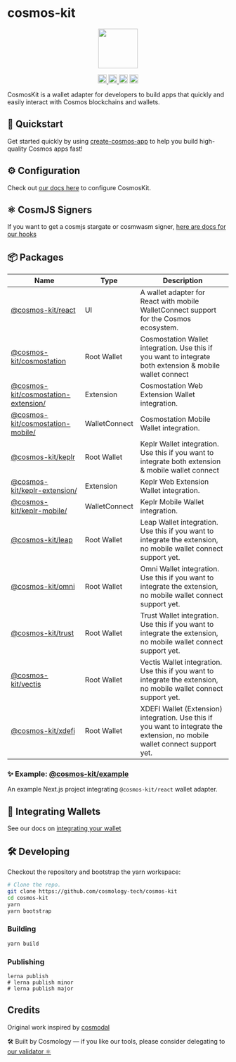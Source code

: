 # cosmos-kit

<p align="center" width="100%">
    <img height="90" src="https://user-images.githubusercontent.com/545047/190171432-5526db8f-9952-45ce-a745-bea4302f912b.svg" />
</p>

<p align="center" width="100%">
  <a href="https://github.com/cosmology-tech/cosmos-kit/actions/workflows/run-tests.yml">
    <img height="20" src="https://github.com/cosmology-tech/cosmos-kit/actions/workflows/run-tests.yml/badge.svg" />
  </a>
  <a href="https://www.npmjs.com/package/@cosmos-kit/core">
    <img height="20" src="https://img.shields.io/npm/dt/@cosmos-kit/core" />
  </a>
   <a href="https://github.com/cosmology-tech/cosmos-kit/blob/main/LICENSE"><img height="20" src="https://img.shields.io/badge/license-BSD%203--Clause%20Clear-blue.svg"></a>
   <a href="https://www.npmjs.com/package/@cosmos-kit/core"><img height="20" src="https://img.shields.io/github/package-json/v/cosmology-tech/cosmos-kit?filename=packages%2Fcore%2Fpackage.json"></a>
</p>

CosmosKit is a wallet adapter for developers to build apps that quickly and easily interact with Cosmos blockchains and wallets.

## 🏁 Quickstart

Get started quickly by using [create-cosmos-app](https://github.com/cosmology-tech/create-cosmos-app) to help you build high-quality Cosmos apps fast!

## ⚙️ Configuration

Check out [our docs here](https://docs.cosmoskit.com/get-started) to configure CosmosKit.

## ⚛️ CosmJS Signers

If you want to get a cosmjs stargate or cosmwasm signer, [here are docs for our hooks](https://docs.cosmoskit.com/WalletManager/signing-client)

## 📦 Packages

| Name | Type | Description |
|----|----|----|
| [@cosmos-kit/react](packages/react) | UI | A wallet adapter for React with mobile WalletConnect support for the Cosmos ecosystem. |
| [@cosmos-kit/cosmostation](packages/cosmostation) | Root Wallet | Cosmostation Wallet integration. Use this if you want to integrate both extension & mobile wallet connect |
| [@cosmos-kit/cosmostation-extension/](packages/cosmostation-extension/) | Extension | Cosmostation Web Extension Wallet integration. |
| [@cosmos-kit/cosmostation-mobile/](packages/cosmostation-mobile/) | WalletConnect | Cosmostation Mobile Wallet integration. |
| [@cosmos-kit/keplr](packages/keplr) | Root Wallet | Keplr Wallet integration. Use this if you want to integrate both extension & mobile wallet connect |
| [@cosmos-kit/keplr-extension/](packages/keplr-extension/) | Extension | Keplr Web Extension Wallet integration. |
| [@cosmos-kit/keplr-mobile/](packages/keplr-mobile/) | WalletConnect | Keplr Mobile Wallet integration. |
| [@cosmos-kit/leap](packages/leap) | Root Wallet | Leap Wallet integration. Use this if you want to integrate the extension, no mobile wallet connect support yet. |
| [@cosmos-kit/omni](packages/omni) | Root Wallet | Omni Wallet integration. Use this if you want to integrate the extension, no mobile wallet connect support yet. |
| [@cosmos-kit/trust](packages/trust) | Root Wallet | Trust Wallet integration. Use this if you want to integrate the extension, no mobile wallet connect support yet. |
| [@cosmos-kit/vectis](packages/vectis) | Root Wallet | Vectis Wallet integration. Use this if you want to integrate the extension, no mobile wallet connect support yet. |
| [@cosmos-kit/xdefi](packages/xdefi-extension) | Root Wallet | XDEFI Wallet (Extension) integration. Use this if you want to integrate the extension, no mobile wallet connect support yet. |

### ✨ Example: [@cosmos-kit/example](packages/example)

An example Next.js project integrating `@cosmos-kit/react` wallet adapter.

## 🔌 Integrating Wallets

See our docs on [integrating your wallet](https://docs.cosmoskit.com/integrating-wallets)

## 🛠 Developing

Checkout the repository and bootstrap the yarn workspace:

```sh
# Clone the repo.
git clone https://github.com/cosmology-tech/cosmos-kit
cd cosmos-kit
yarn
yarn bootstrap
```

### Building

```sh
yarn build
```

### Publishing

```
lerna publish
# lerna publish minor
# lerna publish major
```

## Credits

Original work inspired by [cosmodal](https://github.com/chainapsis/cosmodal)

🛠 Built by Cosmology — if you like our tools, please consider delegating to [our validator ⚛️](https://cosmology.tech/validator)
